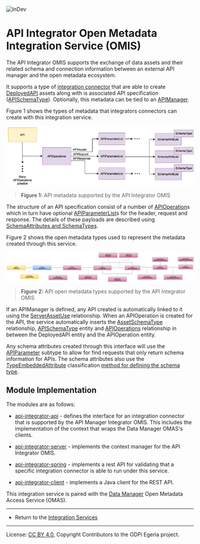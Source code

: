 <!-- SPDX-License-Identifier: CC-BY-4.0 -->
<!-- Copyright Contributors to the ODPi Egeria project 2020. -->

![InDev](../../../open-metadata-publication/website/images/egeria-content-status-in-development.png#pagewidth)

# API Integrator Open Metadata Integration Service (OMIS)

The API Integrator OMIS supports the exchange of data assets and their related schema and
connection information between an external API manager
and the open metadata ecosystem.

It supports a type of [integration connector](../../governance-servers/integration-daemon-services/docs/integration-connector.md)
that are able to create [DeployedAPI](../../../open-metadata-publication/website/open-metadata-types/0212-Deployed-APIs.md)
assets along with is associated API specification ([APISchemaType](../../../open-metadata-publication/website/open-metadata-types/0536-API-Schemas.md)).
Optionally, this metadata can be tied to an [APIManager](../../../open-metadata-publication/website/open-metadata-types/0050-Applications-and-Processes.md).

Figure 1 shows the types of metadata that integrators connectors can create with this integration service.

![Figure 1](../../access-services/data-manager/docs/api-model.png#pagewidth)
> **Figure 1:** API metadata supported by the API Integrator OMIS 

The structure of an API specification consist of a number of 
[APIOperation](../../../open-metadata-publication/website/open-metadata-types/0536-API-Schemas.md)s
which in turn have optional
[APIParameterList](../../../open-metadata-publication/website/open-metadata-types/0536-API-Schemas.md)s
for the header, request and response.
The details of these payloads are described using
[SchemaAttributes and SchemaTypes](../../../open-metadata-publication/website/modelling-technology/modelling-schemas.md).

Figure 2 shows the open metadata types used to represent the metadata created through this service.

![Figure 2](../../access-services/data-manager/docs/api-open-metadata-types.png#pagewidth)
> **Figure 2:** API open metadata types supported by the API Integrator OMIS 

If an APIManager is defined, any API created is automatically linked to it using the
[ServerAssetUse](../../../open-metadata-publication/website/open-metadata-types/0045-Servers-and-Assets.md)
relationship.
When an APIOperation is created for the API,
the service automatically inserts the
[AssetSchemaType](../../../open-metadata-publication/website/open-metadata-types/0503-Asset-Schema.md) relationship,
[APISchemaType](../../../open-metadata-publication/website/open-metadata-types/0536-API-Schemas.md) entity and
[APIOperations](../../../open-metadata-publication/website/open-metadata-types/0536-API-Schemas.md) relationship
in between the DeployedAPI entity and the APIOperation entity.

Any schema attributes created through this interface will use the
[APIParameter](../../../open-metadata-publication/website/open-metadata-types/0536-API-Schemas.md) subtype
to allow for find requests that only return schema information for APIs.  The schema attributes also use
the [TypeEmbeddedAttribute](../../../open-metadata-publication/website/open-metadata-types/0505-Schema-Attributes.md)
classification [method for defining the schema type](../../../open-metadata-publication/website/modelling-technology/modelling-schemas.md).


## Module Implementation

The modules are as follows:

* [api-integrator-api](api-integrator-api) - defines the interface for an integration
connector that is supported by the API Manager Integrator OMIS.  This includes the implementation
of the context that wraps the Data Manager OMAS's clients.

* [api-integrator-server](api-integrator-server) - implements the context manager for
the API Integrator OMIS.

* [api-integrator-spring](api-integrator-spring) - implements a rest API for validating that a specific
integration connector is able to run under this service.

* [api-integrator-client](api-integrator-client) - implements a Java client for the REST API.


This integration service is paired with the [Data Manager](../../access-services/data-manager)
Open Metadata Access Service (OMAS).

----

* Return to the [Integration Services](..)

----
License: [CC BY 4.0](https://creativecommons.org/licenses/by/4.0/),
Copyright Contributors to the ODPi Egeria project.
